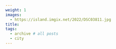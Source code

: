 ```yaml
---
weight: 1
images:
  - https://island.imgix.net/2022/DSC03811.jpg
title:
tags:
  - archive # all posts
  - city
---
```

